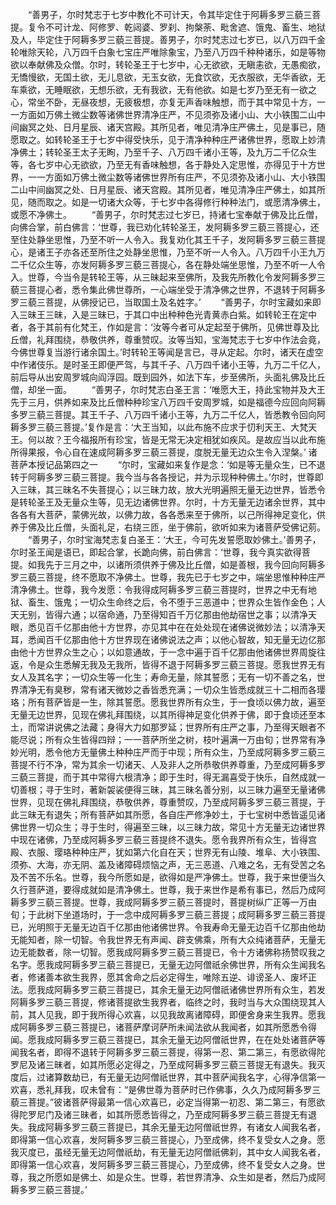<!-- { "loadSidebar": true } -->
　　“善男子，尔时梵志于七岁中教化不可计天，令其毕定住于阿耨多罗三藐三菩提。复令不可计龙、阿修罗、乾闼婆、罗刹、拘槃荼、毗舍遮、饿鬼、畜生、地狱及人，毕定住于阿耨多罗三藐三菩提。善男子，尔时梵志过七岁已，以八万四千金轮唯除天轮，八万四千白象七宝庄严唯除象宝，乃至八万四千种种诸乐，如是等物欲以奉献佛及众僧。尔时，转轮圣王于七岁中，心无欲欲，无瞋恚欲，无愚痴欲，无憍慢欲，无国土欲，无儿息欲，无玉女欲，无食饮欲，无衣服欲，无华香欲，无车乘欲，无睡眠欲，无想乐欲，无有我欲，无有他欲。如是七岁乃至无有一欲之心，常坐不卧，无昼夜想，无疲极想，亦复无声香味触想，而于其中常见十方，一一方面如万佛土微尘数等诸佛世界清净庄严，不见须弥及诸小山、大小铁围二山中间幽冥之处、日月星辰、诸天宫殿。其所见者，唯见清净庄严佛土，见是事已，随愿取之。如转轮圣王于七岁中得受快乐，见于清净种种庄严诸佛世界，愿取上妙清净佛土；转轮圣王太子无眴，乃至千子、八万四千诸小王等，及九万二千亿众生等，各七岁中心无欲欲，乃至无有香味触想，各于静处入定思惟，亦得见于十方世界，一一方面如万佛土微尘数等诸佛世界所有庄严，不见须弥及诸小山、大小铁围二山中间幽冥之处、日月星辰、诸天宫殿。其所见者，唯见清净庄严佛土，如其所见，随而取之。如是一切诸大众等，于七岁中各得修行种种法门，或愿清净佛土，或愿不净佛土。
　　“善男子，尔时梵志过七岁已，持诸七宝奉献于佛及比丘僧，向佛合掌，前白佛言：‘世尊，我已劝化转轮圣王，发阿耨多罗三藐三菩提心，还至住处静坐思惟，乃至不听一人令入。我复劝化其王千子，发阿耨多罗三藐三菩提心，是诸王子亦各还至所住之处静坐思惟，乃至不听一人令入。八万四千小王九万二千亿众生等，亦发阿耨多罗三藐三菩提心，各在静处端坐思惟，乃至不听一人令入。世尊，今当令是转轮王等，从三昧起来至佛所，及我先所教化令发阿耨多罗三藐三菩提心者，悉令集此佛世尊所，一心端坐受于清净佛之世界，不退转于阿耨多罗三藐三菩提，从佛授记已，当取国土及名姓字。’
　　“善男子，尔时宝藏如来即入三昧王三昧，入是三昧已，于其口中出种种色光青黄赤白紫。如转轮王在定中者，各于其前有化梵王，作如是言：‘汝等今者可从定起至于佛所，见佛世尊及比丘僧，礼拜围绕，恭敬供养，尊重赞叹。汝等当知，宝海梵志于七岁中作法会竟，今佛世尊复当游行诸余国土。’时转轮王等闻是言已，寻从定起。尔时，诸天在虚空中作诸伎乐。是时圣王即便严驾，与其千子、八万四千诸小王等，九万二千亿人，前后导从出安周罗城向阎浮园。既到园外，如法下车，步至佛所，头面礼佛及比丘僧，却坐一面。
　　“善男子，尔时梵志白圣王言：‘唯愿大王，持此宝物并及大王先于三月，供养如来及比丘僧种种珍宝八万四千安周罗城，如是福德今应回向阿耨多罗三藐三菩提。其王千子、八万四千诸小王等，九万二千亿人，皆悉教令回向阿耨多罗三藐三菩提。’复作是言：‘大王当知，以此布施不应求于忉利天王、大梵天王。何以故？王今福报所有珍宝，皆是无常无决定相犹如疾风。是故应当以此布施所得果报，令心自在速成阿耨多罗三藐三菩提，度脱无量无边众生令入涅槃。’
诸菩萨本授记品第四之一
　　“尔时，宝藏如来复作是念：‘如是等无量众生，已不退转于阿耨多罗三藐三菩提。我今当与各各授记，并为示现种种佛土。’尔时，世尊即入三昧，其三昧名不失菩提心；以三昧力故，放大光明遍照无量无边世界，皆悉令是转轮圣王及无量众生等，见无边诸佛世界。尔时，十方无量无边诸余世界，其中各各有大菩萨，蒙佛光故，以佛力故，各各悉来至于佛所，以己所得神足变化，供养于佛及比丘僧，头面礼足，右绕三匝，坐于佛前，欲听如来为诸菩萨受佛记莂。
　　“善男子，尔时宝海梵志复白圣王：‘大王，今可先发誓愿取妙佛土。’善男子，尔时圣王闻是语已，即起合掌，长跪向佛，前白佛言：‘世尊，我今真实欲得菩提。如我先于三月之中，以诸所须供养于佛及比丘僧，如是善根，我今回向阿耨多罗三藐三菩提，终不愿取不净佛土。世尊，我先已于七岁之中，端坐思惟种种庄严清净佛土。世尊，我今发愿：令我得成阿耨多罗三藐三菩提时，世界之中无有地狱、畜生、饿鬼；一切众生命终之后，令不堕于三恶道中；世界众生皆作金色；人天无别，皆得六通；以宿命通，乃至得知百千万亿那由他劫宿世之事；以清净天眼，悉见百千亿那由他十方世界，亦见其中在在处处现在诸佛说微妙法；以清净天耳，悉闻百千亿那由他十方世界现在诸佛说法之声；以他心智故，知无量无边亿那由他十方世界众生之心；以如意通故，于一念中遍于百千亿那由他诸佛世界周旋往返，令是众生悉解无我及无我所，皆得不退于阿耨多罗三藐三菩提。愿我世界无有女人及其名字；一切众生等一化生；寿命无量，除其誓愿；无有一切不善之名，世界清净无有臭秽，常有诸天微妙之香皆悉充满；一切众生皆悉成就三十二相而各璎珞；所有菩萨皆是一生，除其誓愿。愿我世界所有众生，于一食顷以佛力故，遍至无量无边世界，见现在佛礼拜围绕，以其所得神足变化供养于佛，即于食顷还至本土，而常讲说佛之法藏；身得大力如那罗延；世界所有庄严之事，乃至得天眼者不能尽说；所有众生皆得四辩；一一菩萨所坐之树，枝叶遍满一万由旬；世界常有净妙光明，悉令他方无量佛土种种庄严而于中现；所有众生，乃至成阿耨多罗三藐三菩提不行不净，常为其余一切诸天、人及非人之所恭敬供养尊重，乃至成阿耨多罗三藐三菩提，而于其中常得六根清净；即于生时，得无漏喜受于快乐，自然成就一切善根；寻于生时，著新袈裟便得三昧，其三昧名善分别，以三昧力遍至无量诸佛世界，见现在佛礼拜围绕，恭敬供养，尊重赞叹，乃至成阿耨多罗三藐三菩提，于此三昧无有退失；所有菩萨如其所愿，各自庄严修净妙土，于七宝树中悉皆遥见诸佛世界一切众生；寻于生时，得遍至三昧，以三昧力故，常见十方无量无边诸世界中现在诸佛，乃至成阿耨多罗三藐三菩提终不退失。愿令我界所有众生，皆得宫殿、衣服、璎珞种种庄严，犹如第六化自在天；世界无有山陵、堆阜、大小铁围、须弥、大海，亦无阴、盖及诸障碍烦恼之声，无三恶道、八难之名，无有受苦之名及不苦不乐名。世尊，我今所愿如是，欲得如是严净佛土。世尊，我于来世便当久久行菩萨道，要得成就如是清净佛土。世尊，我于来世作是希有事已，然后乃成阿耨多罗三藐三菩提。世尊，我成阿耨多罗三藐三菩提时，菩提树纵广正等一万由旬；于此树下坐道场时，于一念中成阿耨多罗三藐三菩提；成阿耨多罗三藐三菩提已，光明照于无量无边百千亿那由他诸佛世界。令我寿命无量无边百千亿那由他劫无能知者，除一切智。令我世界无有声闻、辟支佛乘，所有大众纯诸菩萨，无量无边无能数者，除一切智。愿我成阿耨多罗三藐三菩提已，令十方诸佛称扬赞叹我之名字。愿我成阿耨多罗三藐三菩提已，无量无边阿僧祇余佛世界，所有众生闻我名者，修诸善本欲生我界，愿其舍命之后必定得生，唯除五逆、诽谤圣人、废坏正法。愿我成阿耨多罗三藐三菩提已，其余无量无边阿僧祇诸佛世界所有众生，若发阿耨多罗三藐三菩提，修诸菩提欲生我界者，临终之时，我时当与大众围绕现其人前，其人见我，即于我所得心欢喜，以见我故离诸障碍，即便舍身来生我界。愿我成阿耨多罗三藐三菩提已，诸菩萨摩诃萨所未闻法欲从我闻者，如其所愿悉令得闻。愿我成阿耨多罗三藐三菩提已，其余无量无边阿僧祇世界，在在处处诸菩萨等闻我名者，即得不退转于阿耨多罗三藐三菩提，得第一忍、第二第三，有愿欲得陀罗尼及诸三昧者，如其所愿必定得之，乃至成阿耨多罗三藐三菩提无有退失。我灭度后，过诸算数劫已，有无量无边阿僧祇世界，其中菩萨闻我名字，心得净信第一欢喜，悉礼拜我，叹未曾有：“是佛世尊为菩萨时已作佛事，久久乃成阿耨多罗三藐三菩提。”彼诸菩萨得最第一信心欢喜已，必定当得第一初忍、第二第三，有愿欲得陀罗尼门及诸三昧者，如其所愿悉皆得之，乃至成阿耨多罗三藐三菩提无有退失。我成阿耨多罗三藐三菩提已，其余无量无边阿僧祇世界，有诸女人闻我名者，即得第一信心欢喜，发阿耨多罗三藐三菩提心，乃至成佛，终不复受女人之身。愿我灭度已，虽经无量无边阿僧祇劫，有无量无边阿僧祇佛刹，其中女人闻我名者，即得第一信心欢喜，发阿耨多罗三藐三菩提心，乃至成佛，终不复受女人之身。世尊，我之所愿如是佛土、如是众生。世尊，若世界清净、众生如是者，然后乃成阿耨多罗三藐三菩提。’
